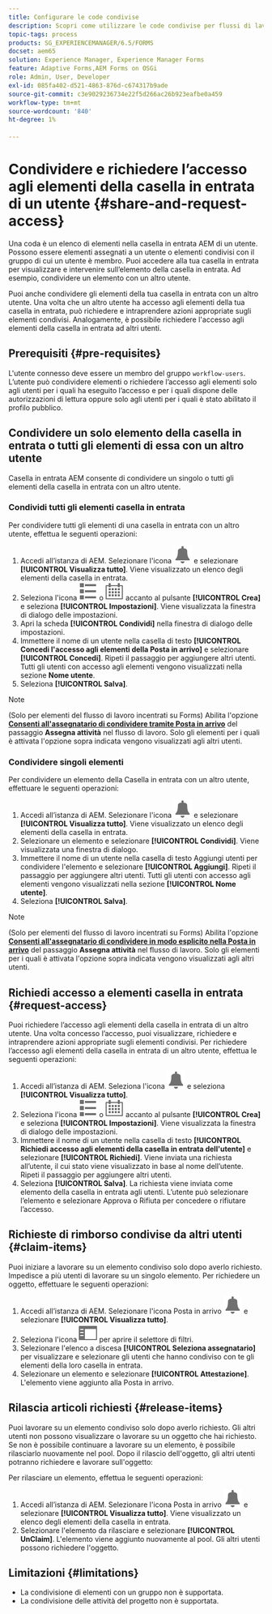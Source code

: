 ```yaml
---
title: Configurare le code condivise
description: Scopri come utilizzare le code condivise per flussi di lavoro incentrati su Forms su AEM Forms su OSGi.
topic-tags: process
products: SG_EXPERIENCEMANAGER/6.5/FORMS
docset: aem65
solution: Experience Manager, Experience Manager Forms
feature: Adaptive Forms,AEM Forms on OSGi
role: Admin, User, Developer
exl-id: 085fa402-d521-4863-876d-c674317b9ade
source-git-commit: c3e9029236734e22f5d266ac26b923eafbe0a459
workflow-type: tm+mt
source-wordcount: '840'
ht-degree: 1%

---
```


# Condividere e richiedere l’accesso agli elementi della casella in entrata di un utente {#share-and-request-access}

Una coda è un elenco di elementi nella casella in entrata AEM di un utente. Possono essere elementi assegnati a un utente o elementi condivisi con il gruppo di cui un utente è membro. Puoi accedere alla tua casella in entrata per visualizzare e intervenire sull’elemento della casella in entrata. Ad esempio, condividere un elemento con un altro utente.

Puoi anche condividere gli elementi della tua casella in entrata con un altro utente. Una volta che un altro utente ha accesso agli elementi della tua casella in entrata, può richiedere e intraprendere azioni appropriate sugli elementi condivisi. Analogamente, è possibile richiedere l&#39;accesso agli elementi della casella in entrata ad altri utenti.

## Prerequisiti {#pre-requisites}

L&#39;utente connesso deve essere un membro del gruppo `workflow-users`. L’utente può condividere elementi o richiedere l’accesso agli elementi solo agli utenti per i quali ha eseguito l’accesso e per i quali dispone delle autorizzazioni di lettura oppure solo agli utenti per i quali è stato abilitato il profilo pubblico.

## Condividere un solo elemento della casella in entrata o tutti gli elementi di essa con un altro utente

Casella in entrata AEM consente di condividere un singolo o tutti gli elementi della casella in entrata con un altro utente.

### Condividi tutti gli elementi casella in entrata

Per condividere tutti gli elementi di una casella in entrata con un altro utente, effettua le seguenti operazioni:

1. Accedi all’istanza di AEM. Selezionare l&#39;icona ![Posta in arrivo](assets/bell.svg) e selezionare **[!UICONTROL Visualizza tutto]**. Viene visualizzato un elenco degli elementi della casella in entrata.
1. Seleziona l&#39;icona ![Visualizza selettore](assets/viewlist.svg) o ![Visualizza selettore](assets/calendar.svg) accanto al pulsante **[!UICONTROL Crea]** e seleziona **[!UICONTROL Impostazioni]**. Viene visualizzata la finestra di dialogo delle impostazioni.
1. Apri la scheda **[!UICONTROL Condividi]** nella finestra di dialogo delle impostazioni.
1. Immettere il nome di un utente nella casella di testo **[!UICONTROL Concedi l&#39;accesso agli elementi della Posta in arrivo]** e selezionare **[!UICONTROL Concedi]**. Ripeti il passaggio per aggiungere altri utenti. Tutti gli utenti con accesso agli elementi vengono visualizzati nella sezione **Nome utente**.
1. Seleziona **[!UICONTROL Salva]**.

>[!NOTE]
>
>(Solo per elementi del flusso di lavoro incentrati su Forms) Abilita l&#39;opzione **[Consenti all&#39;assegnatario di condividere tramite Posta in arrivo](aem-forms-workflow-step-reference.md)** del passaggio **Assegna attività** nel flusso di lavoro. Solo gli elementi per i quali è attivata l&#39;opzione sopra indicata vengono visualizzati agli altri utenti.

### Condividere singoli elementi

Per condividere un elemento della Casella in entrata con un altro utente, effettuare le seguenti operazioni:

1. Accedi all’istanza di AEM. Selezionare l&#39;icona ![Posta in arrivo](assets/bell.svg) e selezionare **[!UICONTROL Visualizza tutto]**. Viene visualizzato un elenco degli elementi della casella in entrata.
1. Selezionare un elemento e selezionare **[!UICONTROL Condividi]**. Viene visualizzata una finestra di dialogo.
1. Immettere il nome di un utente nella casella di testo Aggiungi utenti per condividere l&#39;elemento e selezionare **[!UICONTROL Aggiungi]**. Ripeti il passaggio per aggiungere altri utenti. Tutti gli utenti con accesso agli elementi vengono visualizzati nella sezione **[!UICONTROL Nome utente]**.
1. Seleziona **[!UICONTROL Salva]**.


>[!NOTE]
>
>(Solo per elementi del flusso di lavoro incentrati su Forms) Abilita l&#39;opzione **[Consenti all&#39;assegnatario di condividere in modo esplicito nella Posta in arrivo](aem-forms-workflow-step-reference.md)** del passaggio **Assegna attività** nel flusso di lavoro. Solo gli elementi per i quali è attivata l&#39;opzione sopra indicata vengono visualizzati agli altri utenti.

## Richiedi accesso a elementi casella in entrata {#request-access}

Puoi richiedere l’accesso agli elementi della casella in entrata di un altro utente. Una volta concesso l’accesso, puoi visualizzare, richiedere e intraprendere azioni appropriate sugli elementi condivisi. Per richiedere l’accesso agli elementi della casella in entrata di un altro utente, effettua le seguenti operazioni:

1. Accedi all’istanza di AEM. Seleziona l&#39;icona ![Visualizza selettore](assets/bell.svg) e seleziona **[!UICONTROL Visualizza tutto]**.
1. Seleziona l&#39;icona ![Visualizza selettore](assets/viewlist.svg) o ![Visualizza selettore](assets/calendar.svg) accanto al pulsante **[!UICONTROL Crea]** e seleziona **[!UICONTROL Impostazioni]**. Viene visualizzata la finestra di dialogo delle impostazioni.
1. Immettere il nome di un utente nella casella di testo **[!UICONTROL Richiedi accesso agli elementi della casella in entrata dell&#39;utente]** e selezionare **[!UICONTROL Richiedi]**. Viene inviata una richiesta all’utente, il cui stato viene visualizzato in base al nome dell’utente. Ripeti il passaggio per aggiungere altri utenti.
1. Seleziona **[!UICONTROL Salva]**. La richiesta viene inviata come elemento della casella in entrata agli utenti. L’utente può selezionare l’elemento e selezionare Approva o Rifiuta per concedere o rifiutare l’accesso.


## Richieste di rimborso condivise da altri utenti {#claim-items}

Puoi iniziare a lavorare su un elemento condiviso solo dopo averlo richiesto. Impedisce a più utenti di lavorare su un singolo elemento. Per richiedere un oggetto, effettuare le seguenti operazioni:

1. Accedi all’istanza di AEM. Selezionare l&#39;icona Posta in arrivo ![Posta in arrivo](assets/bell.svg) e selezionare **[!UICONTROL Visualizza tutto]**.
1. Seleziona l&#39;icona ![Solo contenuto](assets/railleft.svg) per aprire il selettore di filtri.
1. Selezionare l&#39;elenco a discesa **[!UICONTROL Seleziona assegnatario]** per visualizzare e selezionare gli utenti che hanno condiviso con te gli elementi della loro casella in entrata.
1. Selezionare un elemento e selezionare **[!UICONTROL Attestazione]**. L&#39;elemento viene aggiunto alla Posta in arrivo.

## Rilascia articoli richiesti {#release-items}

Puoi lavorare su un elemento condiviso solo dopo averlo richiesto. Gli altri utenti non possono visualizzare o lavorare su un oggetto che hai richiesto. Se non è possibile continuare a lavorare su un elemento, è possibile rilasciarlo nuovamente nel pool.   Dopo il rilascio dell&#39;oggetto, gli altri utenti potranno richiedere e lavorare sull&#39;oggetto:

Per rilasciare un elemento, effettua le seguenti operazioni:

1. Accedi all’istanza di AEM. Selezionare l&#39;icona Posta in arrivo ![Posta in arrivo](assets/bell.svg) e selezionare **[!UICONTROL Visualizza tutto]**. Viene visualizzato un elenco degli elementi della casella in entrata.
1. Selezionare l&#39;elemento da rilasciare e selezionare **[!UICONTROL UnClaim]**. L&#39;elemento viene aggiunto nuovamente al pool. Gli altri utenti possono richiedere l&#39;oggetto.

## Limitazioni {#limitations}

* La condivisione di elementi con un gruppo non è supportata.
* La condivisione delle attività del progetto non è supportata.
